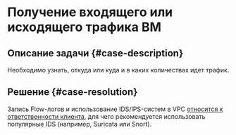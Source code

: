 # Получение входящего или исходящего трафика ВМ


## Описание задачи {#case-description}

Необходимо узнать, откуда или куда и в каких количествах идет трафик.

## Решение {#case-resolution}

Запись Flow-логов и использование IDS/IPS-систем в VPC [относится к ответственности клиента](https://cloud.yandex.ru/security/shared-responsibility), для чего рекомендуется использовать популярные IDS (например, Suricata или Snort).
 